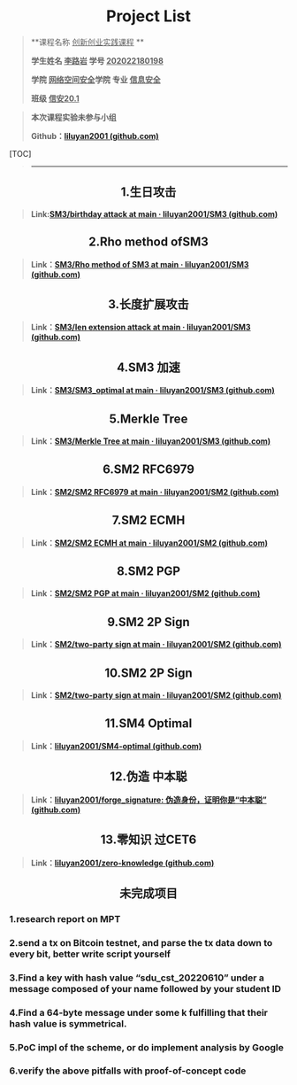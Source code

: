 # <center>Project List</center>

>**课程名称     <u>创新创业实践课程</u>  **       
>
>**学生姓名   <u>李路岩</u>      学号  <u>202022180198</u>**     
>
>**学院   <u>网络空间安全</u>学院    专业  <u>信息安全</u>**   
>
>**班级  <u>信安20.1</u>**



>**本次课程实验未参与小组**
>
>**Github：[liluyan2001 (github.com)](https://github.com/liluyan2001)**

[TOC]

>****

## <center>1.生日攻击</center>

>**Link:[SM3/birthday attack at main · liluyan2001/SM3 (github.com)](https://github.com/liluyan2001/SM3/tree/main/birthday%20attack)**

## <center>2.Rho method ofSM3</center>

>**Link：[SM3/Rho method of SM3 at main · liluyan2001/SM3 (github.com)](https://github.com/liluyan2001/SM3/tree/main/Rho%20method%20of%20SM3)**

## <center>3.长度扩展攻击</center>

>**Link：[SM3/len extension attack at main · liluyan2001/SM3 (github.com)](https://github.com/liluyan2001/SM3/tree/main/len%20extension%20attack)**

## <center>4.SM3 加速</center>

>**Link：[SM3/SM3_optimal at main · liluyan2001/SM3 (github.com)](https://github.com/liluyan2001/SM3/tree/main/SM3_optimal)**

## <center>5.Merkle Tree</center>

>**Link：[SM3/Merkle Tree at main · liluyan2001/SM3 (github.com)](https://github.com/liluyan2001/SM3/tree/main/Merkle%20Tree)**

## <center>6.SM2 RFC6979</center>

>**Link：[SM2/SM2 RFC6979 at main · liluyan2001/SM2 (github.com)](https://github.com/liluyan2001/SM2/tree/main/SM2%20RFC6979)**

## <center>7.SM2 ECMH</center>

>**Link：[SM2/SM2 ECMH at main · liluyan2001/SM2 (github.com)](https://github.com/liluyan2001/SM2/tree/main/SM2%20ECMH)**

## <center>8.SM2 PGP</center>

>**Link：[SM2/SM2 PGP at main · liluyan2001/SM2 (github.com)](https://github.com/liluyan2001/SM2/tree/main/SM2%20PGP)**

## <center>9.SM2 2P Sign</center>

>**Link：[SM2/two-party sign at main · liluyan2001/SM2 (github.com)](https://github.com/liluyan2001/SM2/tree/main/two-party%20sign)**

## <center>10.SM2 2P Sign</center>

>**Link：[SM2/two-party sign at main · liluyan2001/SM2 (github.com)](https://github.com/liluyan2001/SM2/tree/main/two-party%20sign)**

## <center>11.SM4 Optimal</center>

>**Link：[liluyan2001/SM4-optimal (github.com)](https://github.com/liluyan2001/SM4-optimal)**

## <center>12.伪造 中本聪</center>

>**Link：[liluyan2001/forge_signature: 伪造身份，证明你是“中本聪” (github.com)](https://github.com/liluyan2001/forge_signature)**

## <center>13.零知识 过CET6</center>

>**Link：[liluyan2001/zero-knowledge (github.com)](https://github.com/liluyan2001/zero-knowledge)**



## <center>未完成项目</center>

### 1.research report on MPT

### 2.send a tx on Bitcoin testnet, and parse the tx data down to every bit, better write script yourself

### 3.Find a key with hash value “sdu_cst_20220610” under a message composed of your name followed by your student ID

### 4.Find a 64-byte message under some k fulfilling that their hash value is symmetrical.

### 5.PoC impl of the scheme, or do implement analysis by Google

### 6.verify the above pitfalls with proof-of-concept code
